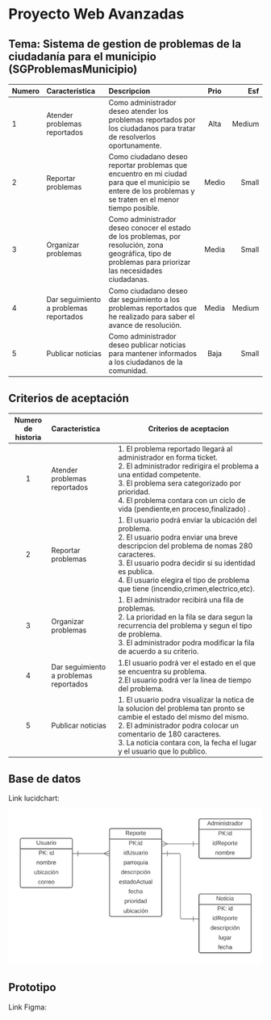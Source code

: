 # Proyecto Web Avanzadas
## Tema: Sistema de gestion de problemas de la ciudadanía para el municipio (SGProblemasMunicipio)
| Numero | Caracteristica                         | Descripcion                                                                                                                                                 | Prio  |    Esf | 
|:-------|:---------------------------------------|:------------------------------------------------------------------------------------------------------------------------------------------------------------|:-----:|-------:|
| 1      | Atender problemas reportados           | Como administrador deseo atender los problemas reportados por los ciudadanos para tratar de resolverlos oportunamente.                                      | Alta  | Medium | 
| 2      | Reportar problemas                     | Como ciudadano deseo reportar problemas que encuentro en mi ciudad para que el municipio se entere de los problemas y se traten en el menor tiempo posible. | Medio |  Small |
| 3      | Organizar problemas                    | Como administrador deseo conocer el estado de los problemas, por resolución, zona geográfica, tipo de problemas para priorizar las necesidades ciudadanas.  | Media |  Small |
| 4      | Dar seguimiento a problemas reportados | Como ciudadano deseo dar seguimiento a los problemas reportados que he realizado para saber el avance de resolución.                                        | Media | Medium |
| 5      | Publicar noticias                      | Como administrador deseo publicar noticias para mantener informados a los ciudadanos de la comunidad.                                                       | Baja  |  Small |

## Criterios de aceptación
| Numero de historia | Caracteristica                         | Criterios de aceptacion                                                                                                                                                                                                                                                                            |
|:------------------:|:---------------------------------------|----------------------------------------------------------------------------------------------------------------------------------------------------------------------------------------------------------------------------------------------------------------------------------------------------|
|         1          | Atender problemas reportados           | 1.  El problema reportado llegará al administrador en forma ticket.<br> 2. El administrador redirigira el problema a una entidad competente. <br> 3. El problema sera categorizado por prioridad. <br> 4. El problema contara con un ciclo de vida (pendiente,en proceso,finalizado) .             | 
|         2          | Reportar problemas                     | 1. El usuario podrá enviar la ubicación del problema.<br>2. El usuario podra enviar una breve descripcion del problema de nomas 280 caracteres.<br>3. El usuario podra decidir si su identidad es publica.<br>4. El usuario elegira el tipo de problema que tiene (incendio,crimen,electrico,etc). | 
|         3          | Organizar problemas                    | 1. El administrador recibirá una fila de problemas.<br> 2. La prioridad en la fila se dara segun la recurrencia del problema y segun el tipo de problema.<br>3. El administrador podra modificar la fila de acuerdo a su criterio.                                                                 |
|         4          | Dar seguimiento a problemas reportados | 1.El usuario podrá ver el estado en el que se encuentra su problema.<br>2.El usuario podrá ver la linea de tiempo del problema.                                                                                                                                                                    |
|         5          | Publicar noticias                      | 1. El usuario podra visualizar la notica de la solucion del problema tan pronto se cambie el estado del mismo del mismo.<br>2. El administrador podra colocar un comentario de 180 caracteres.<br>3. La noticia contara con, la fecha el lugar y el usuario que lo publico.                        |

## Base de datos
Link lucidchart:<br>

![](Recursos/baseDatos.png ) 
## Prototipo
Link Figma: